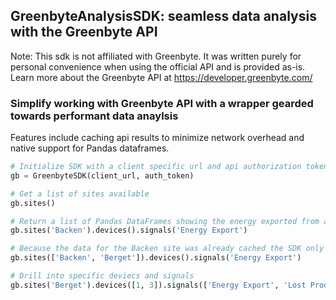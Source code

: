 ## GreenbyteAnalysisSDK: seamless data analysis with the Greenbyte API
Note: This sdk is not affiliated with Greenbyte. It was written purely for personal convenience when using the official API and is provided as-is.
Learn more about the Greenbyte API at https://developer.greenbyte.com/

### Simplify working with Greenbyte API with a wrapper gearded towards performant data anaylsis

Features include caching api results to minimize network overhead and native support for Pandas dataframes.

```python
# Initialize SDK with a client specific url and api authorization token
gb = GreenbyteSDK(client_url, auth_token)

# Get a list of sites available
gb.sites()

# Return a list of Pandas DataFrames showing the energy exported from a site in the past week 
gb.sites('Backen').devices().signals('Energy Export')

# Because the data for the Backen site was already cached the SDK only calls for the new Berget data but returns results for both
gb.sites(['Backen', 'Berget']).devices().signals('Energy Export')

# Drill into specific deviecs and signals
gb.sites('Berget').devices([1, 3]).signals(['Energy Export', 'Lost Production'])

```
